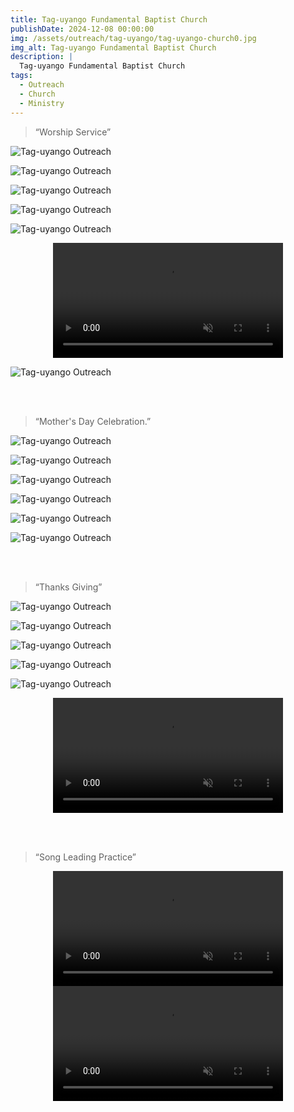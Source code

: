 ```yaml
---
title: Tag-uyango Fundamental Baptist Church
publishDate: 2024-12-08 00:00:00
img: /assets/outreach/tag-uyango/tag-uyango-church0.jpg
img_alt: Tag-uyango Fundamental Baptist Church
description: |
  Tag-uyango Fundamental Baptist Church
tags:
  - Outreach
  - Church
  - Ministry
---
```


<Blockquote name="Tag-uyango Outreach">
“Worship Service”
</Blockquote>

![Tag-uyango Outreach](../../../public/assets/outreach/tag-uyango/tag-uyango-worship-service1.jpg)

![Tag-uyango Outreach](../../../public/assets/outreach/tag-uyango/tag-uyango-worship-service.jpg)

![Tag-uyango Outreach](../../../public/assets/outreach/tag-uyango/tag-uyango-church3.jpg)

![Tag-uyango Outreach](../../../public/assets/outreach/tag-uyango/worship.jpg)

![Tag-uyango Outreach](../../../public/assets/outreach/tag-uyango/pastor-omandap.jpg)

<center><video width="368" controls="" onmouseover="this.play()" onmouseout="this.pause()" loop muted preload="metadata"><source src="/assets/outreach/tag-uyango/tag-uyango-church-special-number.mp4" type="video/mp4"></video></center>

![Tag-uyango Outreach](../../../public/assets/outreach/tag-uyango/tag-uyango-church2.jpg)

<br/><br/>
<Blockquote name="Tag-uyango Outreach">
“Mother's Day Celebration.”
</Blockquote>

![Tag-uyango Outreach](../../../public/assets/outreach/tag-uyango/tag-uyango-mothers-day.jpg)

![Tag-uyango Outreach](../../../public/assets/outreach/tag-uyango/tag-uyango-sibagat-members.jpg)

![Tag-uyango Outreach](../../../public/assets/outreach/tag-uyango/tag-uyango-brod-paul-family.jpg)

![Tag-uyango Outreach](../../../public/assets/outreach/tag-uyango/tag-uyango-brod-julie-family.jpg)

![Tag-uyango Outreach](../../../public/assets/outreach/tag-uyango/tag-uyango-brod-danny-family.jpg)

![Tag-uyango Outreach](../../../public/assets/outreach/tag-uyango/tag-uyango-brod-lito-family.jpg)

<br/><br/>
<Blockquote name="Tag-uyango Outreach">
“Thanks Giving”
</Blockquote>

![Tag-uyango Outreach](../../../public/assets/outreach/tag-uyango/thanksgiving.jpg)

![Tag-uyango Outreach](../../../public/assets/outreach/tag-uyango/thanksgiving-prep.jpg)

![Tag-uyango Outreach](../../../public/assets/outreach/tag-uyango/thanksgiving-prep2.jpg)

![Tag-uyango Outreach](../../../public/assets/outreach/tag-uyango/thanksgiving-prep3.jpg)

![Tag-uyango Outreach](../../../public/assets/outreach/tag-uyango/tag-uyango-sibagat-members2.jpg)

<center><video width="368" controls="" onmouseover="this.play()" onmouseout="this.pause()" loop muted preload="metadata"><source src="/assets/outreach/tag-uyango/tag-uyango.mp4" type="video/mp4"></video></center>

<br/><br/>
<Blockquote name="Tag-uyango Outreach">
“Song Leading Practice”
</Blockquote>

<center><video width="368" controls="" onmouseover="this.play()" onmouseout="this.pause()" loop muted preload="metadata"><source src="/assets/outreach/tag-uyango/song-leading-practice.mp4" type="video/mp4"></video></center>

<center><video width="368" controls="" onmouseover="this.play()" onmouseout="this.pause()" loop muted preload="metadata"><source src="/assets/outreach/tag-uyango/song-leading-practice2.mp4" type="video/mp4"></video></center>

